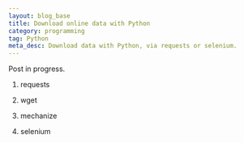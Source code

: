 ```yaml
---
layout: blog_base
title: Download online data with Python
category: programming
tag: Python
meta_desc: Download data with Python, via requests or selenium.
---
```


Post in progress.

1. requests

2. wget

3. mechanize

4. selenium

